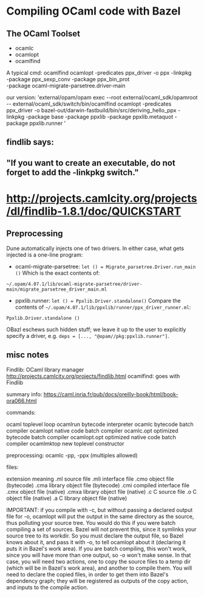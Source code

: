 # Compiling OCaml code with Bazel

## The OCaml Toolset

* ocamlc
* ocamlopt
* ocamlfind

A typical cmd:
ocamlfind ocamlopt -predicates ppx_driver -o ppx -linkpkg \
-package ppx_sexp_conv -package ppx_bin_prot \
-package ocaml-migrate-parsetree.driver-main

 our version:
'external/opam/opam exec --root external/ocaml_sdk/opamroot --
external/ocaml_sdk/switch/bin/ocamlfind ocamlopt -predicates
ppx_driver -o
bazel-out/darwin-fastbuild/bin/src/deriving_hello_ppx -linkpkg
-package base -package ppxlib -package ppxlib.metaquot -package
ppxlib.runner '

  ## findlib says:
  ## "If you want to create an executable, do not forget to add the -linkpkg switch."
  # http://projects.camlcity.org/projects/dl/findlib-1.8.1/doc/QUICKSTART

## Preprocessing

Dune automatically injects one of two drivers.  In either case, what
gets injected is a one-line program:

* ocaml-migrate-parsetree: `let () = Migrate_parsetree.Driver.run_main ()`
Which is the exact contents of:

`~/.opam/4.07.1/lib/ocaml-migrate-parsetree/driver-main/migrate_parsetree_driver_main.ml`

* ppxlib.runner: `let () = Ppxlib.Driver.standalone()`
Compare the contents of `~/.opam/4.07.1/lib/ppxlib/runner/ppx_driver_runner.ml`:

`Ppxlib.Driver.standalone ()`

OBazl eschews such hidden stuff; we leave it up to the user to
explicitly specify a driver, e.g.
`deps = [..., "@opam//pkg:ppxlib.runner"]`.


## misc notes

Findlib: OCaml library manager http://projects.camlcity.org/projects/findlib.html
ocamlfind: goes with Findlib

summary info: https://caml.inria.fr/pub/docs/oreilly-book/html/book-ora066.html

commands:

ocaml	toplevel loop
ocamlrun	bytecode interpreter
ocamlc	bytecode batch compiler
ocamlopt	native code batch compiler
ocamlc.opt	optimized bytecode batch compiler
ocamlopt.opt	optimized native code batch compiler
ocamlmktop	new toplevel constructor

preprocessing:  ocamlc -pp, -ppx (multiples allowed)



files:

extension	meaning
.ml	source file
.mli	interface file
.cmo	object file (bytecode)
.cma	library object file (bytecode)
.cmi	compiled interface file
.cmx	object file (native)
.cmxa	library object file (native)
.c	C source file
.o	C object file (native)
.a	C library object file (native)

IMPORTANT: if you compile with -c, but without passing a declared
output file for -o, ocamlopt will put the output in the same directory
as the source, thus polluting your source tree.  You would do this if
you were batch compiling a set of sources.  Bazel will not prevent
this, since it symlinks your source tree to its workdir.  So you must
declare the output file, so Bazel knows about it, and pass it with -o,
to tell ocamlopt about it (declaring it puts it in Bazel's work area).
If you are batch compiling, this won't work, since you will have more
than one output, so -o won't make sense.  In that case, you will need
two actions, one to copy the source files to a temp dir (which will be
in Bazel's work area), and another to compile them.  You will need to
declare the copied files, in order to get them into Bazel's dependency
graph; they will be registered as outputs of the copy action, and
inputs to the compile action.
